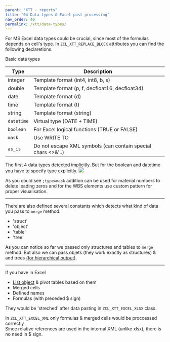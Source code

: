 ```yaml
---
parent: "XTT - reports"
title: "04 Data types & Excel post processing"
nav_order: 40
permalink: /xtt/data-types/
---
```


For MS Excel data types could be crucial, since most of the formulas depends on cell's type.
In `ZCL_XTT_REPLACE_BLOCK` attributes you can find the following declaretions.

Basic data types

|Type      | Description      |
|-------------|-------------|
|integer| Template format (int4, int8, b, s) |
|double| Template format (p, f, decfloat16, decfloat34) |
|date| Template format (d) |
|time| Template format (t) |
|string| Template format (string) |
|`datetime`| Virtual type (DATE + TIME) |
|`boolean`|For Excel logical functions (TRUE or FALSE)|
|`mask`|Use WRITE TO|
|`as_is`|Do not escape XML symbols (can contain special chars <>&'..)|

The first 4 data types detected implicitly. But for the boolean and datetime you have to specify type explicitly.
![](https://raw.githubusercontent.com/wiki/bizhuka/xtt/img/data_types_01.png)

As you could see `;type=mask` addition can be used for material numbers to delete leading zeros and for the WBS elements use custom pattern for proper visualisation.

***

There are also defined several constants which detects what kind of data you pass to `merge` method.
* 'struct'
* 'object'
* 'table'
* 'tree'

As you can notice so far we passed only structures and tables to `merge` method.
But also we can pass objets (they work exactly as structures) & and trees [(for hierarchical output)](../tree-group-by-fields/1/).

***
If you have in Excel
* [List object](../basic-tables/) & pivot tables based on them
* Merged cells
* Defined names
* Formulas (with preceded $ sign)

They would be 'streched' after data pasting in `ZCL_XTT_EXCEL_XLSX` class.

In `ZCL_XTT_EXCEL_XML` only formulas & merged cells would be proccessed correctly<br/>
Since relative references are used in the internal XML (unlike xlsx), there is no need in $ sign.